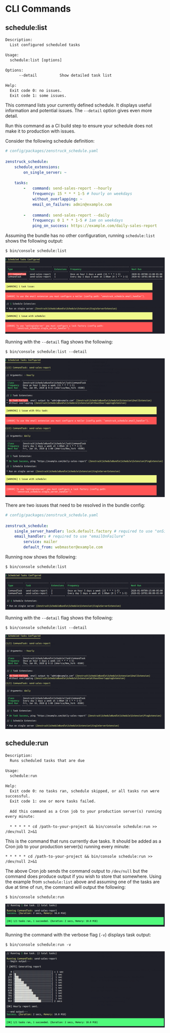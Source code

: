 # CLI Commands

## schedule:list

```
Description:
  List configured scheduled tasks

Usage:
  schedule:list [options]

Options:
      --detail          Show detailed task list

Help:
  Exit code 0: no issues.
  Exit code 1: some issues.
```

This command lists your currently defined schedule. It displays useful information
and potential issues. The `--detail` option gives even more detail.

Run this command as a CI build step to ensure your schedule does not make it
to production with issues.

Consider the following schedule definition:

```yaml
# config/packages/zenstruck_schedule.yaml

zenstruck_schedule:
    schedule_extensions:
        on_single_server: ~
    
    tasks:
        -   command: send-sales-report --hourly
            frequency: 15 * * * 1-5 # hourly on weekdays
            without_overlapping: ~
            email_on_failure: admin@example.com

        -   command: send-sales-report --daily
            frequency: 0 1 * * 1-5 # 1am on weekdays
            ping_on_success: https://example.com/daily-sales-report
```

Assuming the bundle has no other configuration, running `schedule:list` shows the
following output:

```console
$ bin/console schedule:list
```

![schedule:list with issues](images/schedule-list_issues.png)

Running with the `--detail` flag shows the following:

```console
$ bin/console schedule:list --detail
```

![schedule:list --detail with issues](images/schedule-list-detail_issues.png)

There are two issues that need to be resolved in the bundle config:

```yaml
# config/packages/zenstruck_schedule.yaml

zenstruck_schedule:
    single_server_handler: lock.default.factory # required to use "onSingleServer"
    email_handler: # required to use "emailOnFailure"
        service: mailer
        default_from: webmaster@example.com
```

Running now shows the following:

```console
$ bin/console schedule:list
```

![schedule:list](images/schedule-list.png)

Running with the `--detail` flag shows the following:

```console
$ bin/console schedule:list --detail
```

![schedule:list --detail](images/schedule-list-detail.png)

## schedule:run

```
Description:
  Runs scheduled tasks that are due

Usage:
  schedule:run

Help:
  Exit code 0: no tasks ran, schedule skipped, or all tasks run were successful.
  Exit code 1: one or more tasks failed.

  Add this command as a Cron job to your production server(s) running every minute:

  * * * * * cd /path-to-your-project && bin/console schedule:run >> /dev/null 2>&1
```

This is the command that runs currently due tasks. It should be added as a Cron
job to your production server(s) running every minute:

```
* * * * * cd /path-to-your-project && bin/console schedule:run >> /dev/null 2>&1
```

The above Cron job sends the command output to `/dev/null` but the command does
produce output if you wish to store that somewhere. Using the example from
`schedule:list` above and assuming one of the tasks are due at time of run, the
command will output the following:

```console
$ bin/console schedule:run
```

![schedule:run](images/schedule-run.png)

Running the command with the verbose flag (`-v`) displays task output:

```console
$ bin/console schedule:run -v
```

![schedule:run -v](images/schedule-run-v.png)
